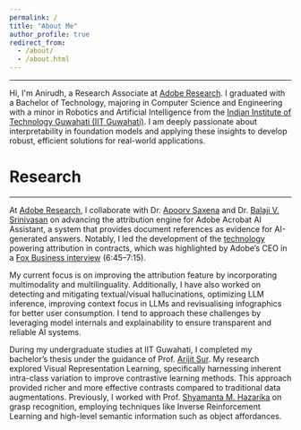 ```yaml
---
permalink: /
title: "About Me"
author_profile: true
redirect_from: 
  - /about/
  - /about.html
---
```


---

Hi, I'm Anirudh, a Research Associate at [Adobe Research](https://research.adobe.com/). I graduated with a Bachelor of Technology, majoring in Computer Science and Engineering with a minor in Robotics and Artificial Intelligence from the [Indian Institute of Technology Guwahati (IIT Guwahati)](https://www.iitg.ac.in/). I am deeply passionate about interpretability in foundation models and applying these insights to develop robust, efficient solutions for real-world applications. 

# Research 
---

At [Adobe Research](https://research.adobe.com/), I collaborate with Dr. [Apoorv Saxena](https://research.adobe.com/person/apoorv-saxena/) and Dr. [Balaji V. Srinivasan](https://research.adobe.com/person/balaji-vasan-srinivasan/) on advancing the attribution engine for Adobe Acrobat AI Assistant, a system that provides document references as evidence for AI-generated answers. Notably, I led the development of the [technology](https://arxiv.org/abs/2411.19187) powering attribution in contracts, which was highlighted by Adobe’s CEO in a [Fox Business interview](https://www.foxbusiness.com/video/6368324084112) (6:45–7:15).

My current focus is on improving the attribution feature by incorporating multimodality and multilinguality. Additionally, I have also worked on detecting and mitigating textual/visual hallucinations, optimizing LLM inference, improving context focus in LLMs and revisualising infographics for better user consumption. I tend to approach these challenges by leveraging model internals and explainability to ensure transparent and reliable AI systems.

During my undergraduate studies at IIT Guwahati, I completed my bachelor’s thesis under the guidance of Prof. [Arijit Sur](https://www.iitg.ac.in/arijit/). My research explored Visual Representation Learning, specifically harnessing inherent intra-class variation to improve contrastive learning methods. This approach provided richer and more effective contrasts compared to traditional data augmentations. Previously, I worked with Prof. [Shyamanta M. Hazarika](https://www.iitg.ac.in/s.m.hazarika/) on grasp recognition, employing techniques like Inverse Reinforcement Learning and high-level semantic information such as object affordances. 
